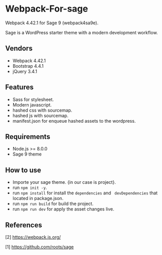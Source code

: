 # Webpack-For-sage
Webpack 4.42.1 for Sage 9 (webpack4sa9e).

Sage is a WordPress starter theme with a modern development workflow.
## Vendors
* Webpack 4.42.1
* Bootstrap 4.4.1
* jQuery 3.4.1

## Features
* Sass for stylesheet.
* Modern javascript.
* hashed css with sourcemap.
* hashed js with sourcemap.
* manifest.json for enqueue hashed assets to the wordpress.

## Requirements
* Node.js >= 8.0.0
* Sage 9 theme

## How to use
* Importe your sage theme. {in our case is project}.
* run <code>npm init -y</code>.
* run <code>npm install</code> for install the <code>dependencies</code> and <code> devDependencies</code> that located in package.json.
* run <code>npm run build</code> for build the project.
* run <code>npm run dev</code> for apply the asset changes live.

## References
[2] https://webpack.js.org/

[1] https://github.com/roots/sage
